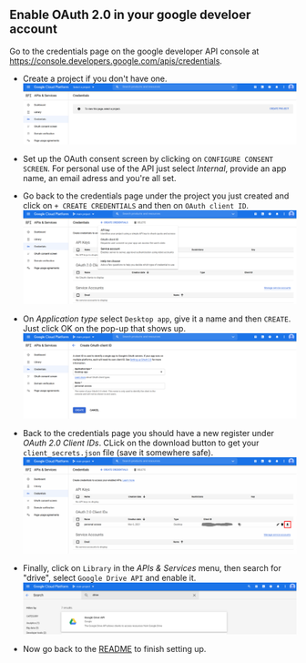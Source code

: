 ## Enable OAuth 2.0 in your google develoer account

Go to the credentials page on the google developer API console at https://console.developers.google.com/apis/credentials.

- Create a project if you don't have one.
![first page](screens/api1.png)

- Set up the OAuth consent screen by clicking on `CONFIGURE CONSENT SCREEN`. For personal use of the API just select *Internal*, provide an app name, an email adress and you're all set.

- Go back to the credentials page under the project you just created and click on `+ CREATE CREDENTIALS` and then on `OAuth client ID`.
![second page](screens/api2.png)

- On *Application type* select `Desktop app`, give it a name and then `CREATE`. Just click OK on the pop-up that shows up.
![third page](screens/api3.png)

- Back to the credentials page you should have a new register under *OAuth 2.0 Client IDs*. CLick on the download button to get your `client_secrets.json` file (save it somewhere safe).
![fourth page](screens/api4.png)

- Finally, click on `Library` in the *APIs & Services* menu, then search for "drive", select `Google Drive API` and enable it.
![fith page](screens/api5.png)

- Now go back to the [README](../README.md) to finish setting up.

